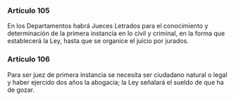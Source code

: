 ### Artículo 105 ###

En los Departamentos habrá Jueces Letrados para el conocimiento y determinación de la primera instancia en lo civil y criminal, en la forma que establecerá la Ley, hasta que se organice el juicio por jurados.

### Artículo 106 ###

Para ser juez de primera instancia se necesita ser ciudadano natural o legal y haber ejercido dos años la abogacía; la Ley señalará el sueldo de que ha de gozar.
